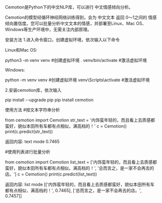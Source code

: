 Cemotion是Python下的中文NLP库，可以进行 中文情感倾向分析。

Cemotion的模型经循环神经网络训练得到，会为 中文文本 返回 0～1之间的 情感倾向置信度。您可以批量分析中文文本的情感，并部署至Linux、Mac OS、Windows等生产环境中，无需关注内部原理。



安装方法
1.进入命令窗口，创建虚拟环境，依次输入以下命令

Linux和Mac OS:

python3 -m venv venv #创建虚拟环境
. venv/bin/activate #激活虚拟环境

Windows:

python -m venv venv #创建虚拟环境
venv\Scripts\activate #激活虚拟环境

2.安装cemotion库，依次输入

pip install --upgrade pip
pip install cemotion




使用方法
#按文本字符串分析

from cemotion import Cemotion
str_text = '内饰蛮年轻的，而且看上去质感都蛮好，貌似本田所有车都有点相似，满高档的！'
c = Cemotion()
print(c.predict(str_text))

返回内容:
text mode
0.7465




#使用列表进行批量分析

from cemotion import Cemotion
list_text = ['内饰蛮年轻的，而且看上去质感都蛮好，貌似本田所有车都有点相似，满高档的！',
'总而言之，是一家不会再去的店。']
c = Cemotion()
print(c.predict(list_text))

返回内容:
list mode
[['内饰蛮年轻的，而且看上去质感都蛮好，貌似本田所有车都有点相似，满高档的！', 0.7465], ['总而言之，是一家不会再去的店。', 0.7457]]

